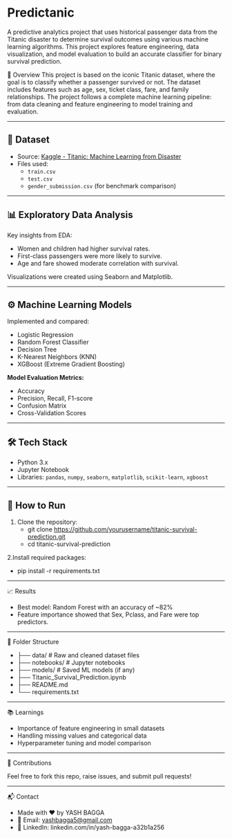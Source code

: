 # Predictanic
A predictive analytics project that uses historical passenger data from the Titanic disaster to determine survival outcomes using various machine learning algorithms. This project explores feature engineering, data visualization, and model evaluation to build an accurate classifier for binary survival prediction.


📌 Overview
This project is based on the iconic Titanic dataset, where the goal is to classify whether a passenger survived or not. The dataset includes features such as age, sex, ticket class, fare, and family relationships. The project follows a complete machine learning pipeline: from data cleaning and feature engineering to model training and evaluation.

---

## 📂 Dataset
- Source: [Kaggle - Titanic: Machine Learning from Disaster](https://www.kaggle.com/c/titanic)
- Files used:
  - `train.csv`
  - `test.csv`
  - `gender_submission.csv` (for benchmark comparison)

---


## 📊 Exploratory Data Analysis
Key insights from EDA:
- Women and children had higher survival rates.
- First-class passengers were more likely to survive.
- Age and fare showed moderate correlation with survival.


Visualizations were created using Seaborn and Matplotlib.

---


## ⚙️ Machine Learning Models
Implemented and compared:
- Logistic Regression
- Random Forest Classifier
- Decision Tree
- K-Nearest Neighbors (KNN)
- XGBoost (Extreme Gradient Boosting)


**Model Evaluation Metrics:**
- Accuracy
- Precision, Recall, F1-score
- Confusion Matrix
- Cross-Validation Scores


---

## 🛠️ Tech Stack
- Python 3.x
- Jupyter Notebook
- Libraries: `pandas`, `numpy`, `seaborn`, `matplotlib`, `scikit-learn`, `xgboost`

---

## 🧪 How to Run

1. Clone the repository:
   - git clone https://github.com/yourusername/titanic-survival-prediction.git
   - cd titanic-survival-prediction


2.Install required packages:
  - pip install -r requirements.txt

---


📈 Results
- Best model: Random Forest with an accuracy of ~82%
- Feature importance showed that Sex, Pclass, and Fare were top predictors.

---


📌 Folder Structure
- ├── data/                  # Raw and cleaned dataset files
- ├── notebooks/             # Jupyter notebooks
- ├── models/                # Saved ML models (if any)
- ├── Titanic_Survival_Prediction.ipynb
- ├── README.md
- └── requirements.txt

---


📚 Learnings
- Importance of feature engineering in small datasets
- Handling missing values and categorical data
- Hyperparameter tuning and model comparison

---

🤝 Contributions

Feel free to fork this repo, raise issues, and submit pull requests!

---


📬 Contact

- Made with ❤️ by YASH BAGGA
- 📧 Email: yashbagga5@gmail.com
- 🔗 LinkedIn: linkedin.com/in/yash-bagga-a32b1a256

